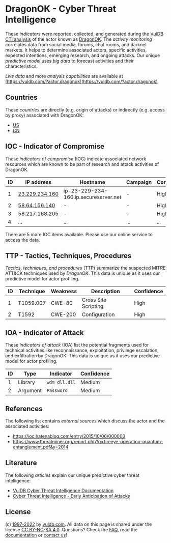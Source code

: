# DragonOK - Cyber Threat Intelligence

These _indicators_ were reported, collected, and generated during the [VulDB CTI analysis](https://vuldb.com/?kb.cti) of the actor known as [DragonOK](https://vuldb.com/?actor.dragonok). The _activity monitoring_ correlates data from social media, forums, chat rooms, and darknet markets. It helps to determine associated actors, specific activities, expected intentions, emerging research, and ongoing attacks. Our unique _predictive model_ uses _big data_ to forecast activities and their characteristics.

_Live data_ and more _analysis capabilities_ are available at [https://vuldb.com/?actor.dragonok](https://vuldb.com/?actor.dragonok)

## Countries

These _countries_ are directly (e.g. origin of attacks) or indirectly (e.g. access by proxy) associated with DragonOK:

* [US](https://vuldb.com/?country.us)
* [CN](https://vuldb.com/?country.cn)

## IOC - Indicator of Compromise

These _indicators of compromise_ (IOC) indicate associated network resources which are known to be part of research and attack activities of DragonOK.

ID | IP address | Hostname | Campaign | Confidence
-- | ---------- | -------- | -------- | ----------
1 | [23.229.234.160](https://vuldb.com/?ip.23.229.234.160) | ip-23-229-234-160.ip.secureserver.net | - | High
2 | [58.64.156.140](https://vuldb.com/?ip.58.64.156.140) | - | - | High
3 | [58.217.168.205](https://vuldb.com/?ip.58.217.168.205) | - | - | High
4 | ... | ... | ... | ...

There are 5 more IOC items available. Please use our online service to access the data.

## TTP - Tactics, Techniques, Procedures

_Tactics, techniques, and procedures_ (TTP) summarize the suspected MITRE ATT&CK techniques used by _DragonOK_. This data is unique as it uses our predictive model for actor profiling.

ID | Technique | Weakness | Description | Confidence
-- | --------- | -------- | ----------- | ----------
1 | T1059.007 | CWE-80 | Cross Site Scripting | High
2 | T1592 | CWE-200 | Configuration | High

## IOA - Indicator of Attack

These _indicators of attack_ (IOA) list the potential fragments used for technical activities like reconnaissance, exploitation, privilege escalation, and exfiltration by DragonOK. This data is unique as it uses our predictive model for actor profiling.

ID | Type | Indicator | Confidence
-- | ---- | --------- | ----------
1 | Library | `wdm_dll.dll` | Medium
2 | Argument | `Password` | Medium

## References

The following list contains _external sources_ which discuss the actor and the associated activities:

* https://ioc.hatenablog.com/entry/2015/10/06/000000
* https://www.threatminer.org/report.php?q=fireeye-operation-quantum-entanglement.pdf&y=2014

## Literature

The following _articles_ explain our unique predictive cyber threat intelligence:

* [VulDB Cyber Threat Intelligence Documentation](https://vuldb.com/?kb.cti)
* [Cyber Threat Intelligence - Early Anticipation of Attacks](https://www.scip.ch/en/?labs.20201022)

## License

(c) [1997-2022](https://vuldb.com/?kb.changelog) by [vuldb.com](https://vuldb.com/?kb.about). All data on this page is shared under the license [CC BY-NC-SA 4.0](https://creativecommons.org/licenses/by-nc-sa/4.0/). Questions? Check the [FAQ](https://vuldb.com/?kb.faq), read the [documentation](https://vuldb.com/?kb) or [contact us](https://vuldb.com/?contact)!

